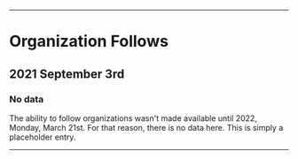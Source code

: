 
***

# Organization Follows

## 2021 September 3rd

### No data

The ability to follow organizations wasn't made available until 2022, Monday, March 21st. For that reason, there is no data here. This is simply a placeholder entry.

***
